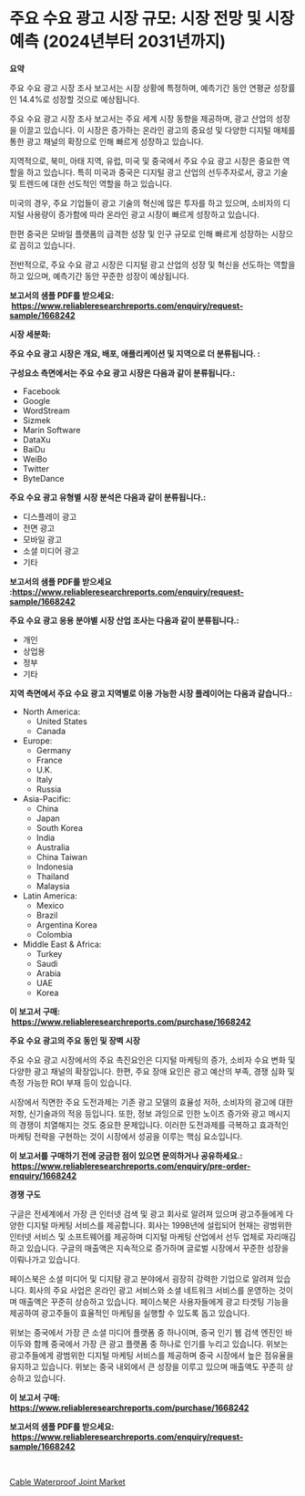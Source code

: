 <p><h1>주요 수요 광고 시장 규모: 시장 전망 및 시장 예측 (2024년부터 2031년까지)</h1></p><p><strong>요약</strong></p>
<p><p>주요 수요 광고 시장 조사 보고서는 시장 상황에 특정하며, 예측기간 동안 연평균 성장률인 14.4%로 성장할 것으로 예상됩니다.</p><p>주요 수요 광고 시장 조사 보고서는 주요 세계 시장 동향을 제공하며, 광고 산업의 성장을 이끌고 있습니다. 이 시장은 증가하는 온라인 광고의 중요성 및 다양한 디지털 매체를 통한 광고 채널의 확장으로 인해 빠르게 성장하고 있습니다.</p><p>지역적으로, 북미, 아태 지역, 유럽, 미국 및 중국에서 주요 수요 광고 시장은 중요한 역할을 하고 있습니다. 특히 미국과 중국은 디지털 광고 산업의 선두주자로서, 광고 기술 및 트렌드에 대한 선도적인 역할을 하고 있습니다.</p><p>미국의 경우, 주요 기업들이 광고 기술의 혁신에 많은 투자를 하고 있으며, 소비자의 디지털 사용량이 증가함에 따라 온라인 광고 시장이 빠르게 성장하고 있습니다.</p><p>한편 중국은 모바일 플랫폼의 급격한 성장 및 인구 규모로 인해 빠르게 성장하는 시장으로 꼽히고 있습니다.</p><p>전반적으로, 주요 수요 광고 시장은 디지털 광고 산업의 성장 및 혁신을 선도하는 역할을 하고 있으며, 예측기간 동안 꾸준한 성장이 예상됩니다.</p></p>
<p><strong>보고서의 샘플 PDF를 받으세요: &nbsp;<a href="https://www.reliableresearchreports.com/enquiry/request-sample/1668242">https://www.reliableresearchreports.com/enquiry/request-sample/1668242</a></strong></p>
<p><strong>시장 세분화:</strong></p>
<p><strong> 주요 수요 광고 시장은 개요, 배포, 애플리케이션 및 지역으로 더 분류됩니다. :</strong></p>
<p><strong>구성요소 측면에서는 주요 수요 광고 시장은 다음과 같이 분류됩니다.:</strong></p>
<p><ul><li>Facebook</li><li>Google</li><li>WordStream</li><li>Sizmek</li><li>Marin Software</li><li>DataXu</li><li>BaiDu</li><li>WeiBo</li><li>Twitter</li><li>ByteDance</li></ul></p>
<p><strong> 주요 수요 광고 유형별 시장 분석은 다음과 같이 분류됩니다.:</strong></p>
<p><ul><li>디스플레이 광고</li><li>전면 광고</li><li>모바일 광고</li><li>소셜 미디어 광고</li><li>기타</li></ul></p>
<p><strong>보고서의 샘플 PDF를 받으세요 :<a href="https://www.reliableresearchreports.com/enquiry/request-sample/1668242">https://www.reliableresearchreports.com/enquiry/request-sample/1668242</a></strong></p>
<p><strong> 주요 수요 광고 응용 분야별 시장 산업 조사는 다음과 같이 분류됩니다.:</strong></p>
<p><ul><li>개인</li><li>상업용</li><li>정부</li><li>기타</li></ul></p>
<p><strong>지역 측면에서 주요 수요 광고 지역별로 이용 가능한 시장 플레이어는 다음과 같습니다.:</strong></p>
<p><ul>
    <li>
        North America:
        <ul>
            <li>United States</li>
            <li>Canada</li>
        </ul>
    </li>
    <li>
        Europe:
        <ul>
            <li>Germany</li>
            <li>France</li>
            <li>U.K.</li>
            <li>Italy</li>
            <li>Russia</li>
        </ul>
    </li>
    <li>
        Asia-Pacific:
        <ul>
            <li>China</li>
            <li>Japan</li>
            <li>South Korea</li>
            <li>India</li>
            <li>Australia</li>
            <li>China Taiwan</li>
            <li>Indonesia</li>
            <li>Thailand</li>
            <li>Malaysia</li>
        </ul>
    </li>
    <li>
        Latin America:
        <ul>
            <li>Mexico</li>
            <li>Brazil</li>
            <li>Argentina Korea</li>
            <li>Colombia</li>
        </ul>
    </li>
    <li>
        Middle East & Africa:
        <ul>
            <li>Turkey</li>
            <li>Saudi</li>
            <li>Arabia</li>
            <li>UAE</li>
            <li>Korea</li>
        </ul>
    </li>
    </ul></p>
<p><strong>이 보고서 구매: &nbsp;<a href="https://www.reliableresearchreports.com/purchase/1668242">https://www.reliableresearchreports.com/purchase/1668242</a></strong></p>
<p><strong>주요 수요 광고의 주요 동인 및 장벽 시장</strong></p>
<p><p>주요 수요 광고 시장에서의 주요 촉진요인은 디지털 마케팅의 증가, 소비자 수요 변화 및 다양한 광고 채널의 확장입니다. 한편, 주요 장애 요인은 광고 예산의 부족, 경쟁 심화 및 측정 가능한 ROI 부재 등이 있습니다.</p><p>시장에서 직면한 주요 도전과제는 기존 광고 모델의 효율성 저하, 소비자의 광고에 대한 저항, 신기술과의 적응 등입니다. 또한, 정보 과잉으로 인한 노이즈 증가와 광고 메시지의 경쟁이 치열해지는 것도 중요한 문제입니다. 이러한 도전과제를 극복하고 효과적인 마케팅 전략을 구현하는 것이 시장에서 성공을 이루는 핵심 요소입니다.</p></p>
<p><strong>이 보고서를 구매하기 전에 궁금한 점이 있으면 문의하거나 공유하세요.: &nbsp;<a href="https://www.reliableresearchreports.com/enquiry/pre-order-enquiry/1668242">https://www.reliableresearchreports.com/enquiry/pre-order-enquiry/1668242</a></strong></p>
<p><strong>경쟁 구도</strong></p>
<p><p>구글은 전세계에서 가장 큰 인터넷 검색 및 광고 회사로 알려져 있으며 광고주들에게 다양한 디지털 마케팅 서비스를 제공합니다. 회사는 1998년에 설립되어 현재는 광범위한 인터넷 서비스 및 소프트웨어를 제공하며 디지털 마케팅 산업에서 선두 업체로 자리매김하고 있습니다. 구글의 매출액은 지속적으로 증가하며 글로벌 시장에서 꾸준한 성장을 이뤄나가고 있습니다.</p><p>페이스북은 소셜 미디어 및 디지턈 광고 분야에서 굉장히 강력한 기업으로 알려져 있습니다. 회사의 주요 사업은 온라인 광고 서비스와 소셜 네트워크 서비스를 운영하는 것이며 매출액은 꾸준히 상승하고 있습니다. 페이스북은 사용자들에게 광고 타겟팅 기능을 제공하여 광고주들이 효율적인 마케팅을 실행할 수 있도록 돕고 있습니다.</p><p>위보는 중국에서 가장 큰 소셜 미디어 플랫폼 중 하나이며, 중국 인기 웹 검색 엔진인 바이두와 함께 중국에서 가장 큰 광고 플랫폼 중 하나로 인기를 누리고 있습니다. 위보는 광고주들에게 광범위한 디지털 마케팅 서비스를 제공하며 중국 시장에서 높은 점유율을 유지하고 있습니다. 위보는 중국 내외에서 큰 성장을 이루고 있으며 매출액도 꾸준히 상승하고 있습니다.</p></p>
<p><strong>이 보고서 구매: &nbsp; <a href="https://www.reliableresearchreports.com/purchase/1668242">https://www.reliableresearchreports.com/purchase/1668242</a></strong></p>
<p><strong>보고서의 샘플 PDF를 받으세요: &nbsp;<a href="https://www.reliableresearchreports.com/enquiry/request-sample/1668242">https://www.reliableresearchreports.com/enquiry/request-sample/1668242</a></strong><strong></strong></p>
<p>&nbsp;</p>
<p><p><a href="https://github.com/BryceTownsendr/Market-Research-Report-List-4/blob/main/cable-waterproof-joint-market.md">Cable Waterproof Joint Market</a></p></p>